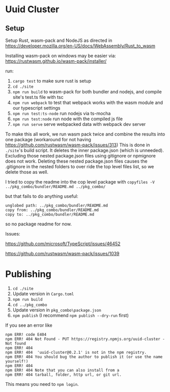 # Uuid Cluster

## Setup

Setup Rust, wasm-pack and NodeJS as directed in https://developer.mozilla.org/en-US/docs/WebAssembly/Rust_to_wasm

Installing wasm-pack on windows may be easier via: https://rustwasm.github.io/wasm-pack/installer/

run:

1. `cargo test` to make sure rust is setup
1. `cd ./site`
1. `npm run build` to wasm-pack for both bundler and nodejs, and compile site's test.ts file with tsc
1. `npm run webpack` to test that webpack works with the wasm module and our typescript settings
1. `npm run test:ts-node` run nodejs via ts-mocha
1. `npm run test:node` run node with the compiled js file
1. `npm run serve` serve webpacked data with webpack dev server

To make this all work, we run wasm pack twice and combine the results into one package (workaround for not having https://github.com/rustwasm/wasm-pack/issues/313)
This is done in `./site`'s build script.
It deletes the inner package.json (which is unneeded).
Excluding those nested package.json files using gitignore or npmignore does not work.
Deleting these nested package.json files causes the .gitignore in the nested folders to over ride the top level files list, so we delete those as well.

I tried to copy the readme into the cop level package with `copyfiles -V ../pkg_combo/bundler/README.md ../pkg_combo/`

but that fails to do anything useful:

```
unglobed path: ../pkg_combo/bundler/README.md
copy from: ../pkg_combo/bundler/README.md
copy to: ../pkg_combo/bundler/README.md
```

so no package readme for now.

Issues:

https://github.com/microsoft/TypeScript/issues/46452

https://github.com/rustwasm/wasm-pack/issues/1039

# Publishing

1. `cd ./site`
1. Update version in `Cargo.toml`
1. `npm run build`
1. `cd ../pkg_combo`
1. Update version in `pkg_combo\package.json`
1. `npm publish` (I recommend `npm publish --dry-run` first)

If you see an error like

```
npm ERR! code E404
npm ERR! 404 Not Found - PUT https://registry.npmjs.org/uuid-cluster - Not found
npm ERR! 404
npm ERR! 404  'uuid-cluster@0.2.1' is not in the npm registry.
npm ERR! 404 You should bug the author to publish it (or use the name yourself!)
npm ERR! 404
npm ERR! 404 Note that you can also install from a
npm ERR! 404 tarball, folder, http url, or git url.
```

This means you need to `npm login`.
